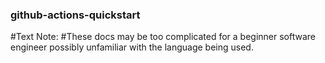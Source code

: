 ### github-actions-quickstart ###

#Text Note:
#These docs may be too complicated for a beginner software engineer possibly unfamiliar with the language being used.
